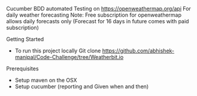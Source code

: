 Cucumber BDD automated Testing on https://openweathermap.org/api
For daily weather forecasting
Note: Free subscription for openweathermap allows daily forecasts only
(Forecast for 16 days in future comes with paid subscription)

Getting Started
 - To run this project locally Git clone https://github.com/abhishek-manipal/Code-Challenge/tree/Weatherbit.io

Prerequisites
 - Setup maven on the OSX 
 - Setup cucumber (reporting and Given when and then)
